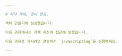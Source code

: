 ```yaml
---

# 피자 객체, 준비 완료.

객체 만들기에 성공했습니다!

다음 과제에서는 객체 속성에 접근해 보겠습니다.

다음 과제로 가시려면 콘솔에서 `javascripting`을 실행하세요.

---
```

